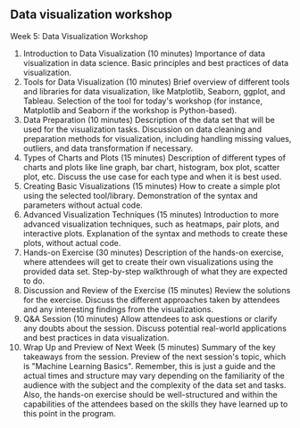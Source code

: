 ## Data visualization workshop

Week 5: Data Visualization Workshop

1. Introduction to Data Visualization (10 minutes)
   Importance of data visualization in data science.
   Basic principles and best practices of data visualization.
2. Tools for Data Visualization (10 minutes)
   Brief overview of different tools and libraries for data visualization, like Matplotlib, Seaborn, ggplot, and Tableau.
   Selection of the tool for today's workshop (for instance, Matplotlib and Seaborn if the workshop is Python-based).
3. Data Preparation (10 minutes)
   Description of the data set that will be used for the visualization tasks.
   Discussion on data cleaning and preparation methods for visualization, including handling missing values, outliers, and data transformation if necessary.
4. Types of Charts and Plots (15 minutes)
   Description of different types of charts and plots like line graph, bar chart, histogram, box plot, scatter plot, etc.
   Discuss the use case for each type and when it is best used.
5. Creating Basic Visualizations (15 minutes)
   How to create a simple plot using the selected tool/library.
   Demonstration of the syntax and parameters without actual code.
6. Advanced Visualization Techniques (15 minutes)
   Introduction to more advanced visualization techniques, such as heatmaps, pair plots, and interactive plots.
   Explanation of the syntax and methods to create these plots, without actual code.
7. Hands-on Exercise (30 minutes)
   Description of the hands-on exercise, where attendees will get to create their own visualizations using the provided data set.
   Step-by-step walkthrough of what they are expected to do.
8. Discussion and Review of the Exercise (15 minutes)
   Review the solutions for the exercise.
   Discuss the different approaches taken by attendees and any interesting findings from the visualizations.
9. Q&A Session (10 minutes)
   Allow attendees to ask questions or clarify any doubts about the session.
   Discuss potential real-world applications and best practices in data visualization.
10. Wrap Up and Preview of Next Week (5 minutes)
    Summary of the key takeaways from the session.
    Preview of the next session's topic, which is "Machine Learning Basics".
    Remember, this is just a guide and the actual times and structure may vary depending on the familiarity of the audience with the subject and the complexity of the data set and tasks. Also, the hands-on exercise should be well-structured and within the capabilities of the attendees based on the skills they have learned up to this point in the program.